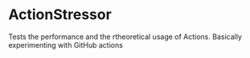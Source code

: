 # ActionStressor
Tests the performance and the rtheoretical usage of Actions. Basically experimenting with GitHub actions
